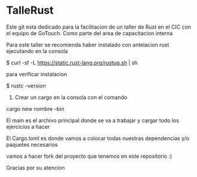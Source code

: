 # TalleRust
Este git esta dedicado para la facilitacion de un taller de Rust en el CIC con el equipo de GoTouch. Como parte del area de capacitacion interna

Para este taller se recomienda haber instalado con antelacion rust
ejecutando en la consola 

  $ curl -sf -L https://static.rust-lang.org/rustup.sh | sh
  
para verificar instalacion

  $ rustc –version


1) Crear un cargo en la consola con el comando 

  cargo new nombre –bin
 

El main es el archivo principal donde se va a trabajar y cargar todo los ejercicios a hacer

El Cargo.toml es donde vamos a colocar todas nuestras dependencias y/o paquetes necesarios

vamos a hacer fork del proyecto que tenemos en este repositorio :)


Gracias por su atencion

